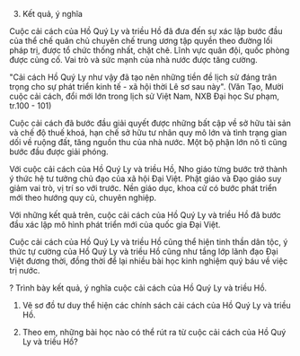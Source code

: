 3. Kết quả, ý nghĩa

Cuộc cải cách của Hồ Quý Ly và triều Hồ đã đưa đến sự xác lập bước đầu của thể chế quân chủ chuyên chế trung ương tập quyền theo đường lối pháp trị, được tổ chức thống nhất, chặt chẽ. Lĩnh vực quân đội, quốc phòng được củng cố. Vai trò và sức mạnh của nhà nước được tăng cường.

"Cải cách Hồ Quý Ly như vậy đã tạo nên những tiền đề lịch sử đáng trân trọng cho sự phát triển kinh tế - xã hội thời Lê sơ sau này".
(Văn Tạo, Mười cuộc cải cách, đổi mới lớn trong lịch sử Việt Nam,
NXB Đại học Sư phạm, tr.100 - 101)

Cuộc cải cách đã bước đầu giải quyết được những bất cập về sở hữu tài sản và chế độ thuế khoá, hạn chế sở hữu tư nhân quy mô lớn và tình trạng gian dối về ruộng đất, tăng nguồn thu của nhà nước. Một bộ phận lớn nô tì cũng bước đầu được giải phóng.

Với cuộc cải cách của Hồ Quý Ly và triều Hồ, Nho giáo từng bước trở thành ý thức hệ tư tưởng chủ đạo của xã hội Đại Việt. Phật giáo và Đạo giáo suy giảm vai trò, vị trí so với trước. Nền giáo dục, khoa cử có bước phát triển mới theo hướng quy củ, chuyên nghiệp.

Với những kết quả trên, cuộc cải cách của Hồ Quý Ly và triều Hồ đã bước đầu xác lập mô hình phát triển mới của quốc gia Đại Việt.

Cuộc cải cách của Hồ Quý Ly và triều Hồ cũng thể hiện tinh thần dân tộc, ý thức tự cường của Hồ Quý Ly và triều Hồ cũng như tầng lớp lãnh đạo Đại Việt đương thời, đồng thời để lại nhiều bài học kinh nghiệm quý báu về việc trị nước.

? Trình bày kết quả, ý nghĩa cuộc cải cách của Hồ Quý Ly và triều Hồ.

1. Vẽ sơ đồ tư duy thể hiện các chính sách cải cách của Hồ Quý Ly và triều Hồ.

2. Theo em, những bài học nào có thể rút ra từ cuộc cải cách của Hồ Quý Ly và triều Hồ?